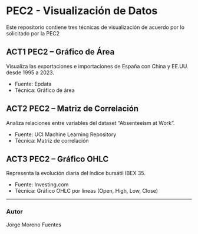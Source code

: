 
# PEC2 - Visualización de Datos

Este repositorio contiene tres técnicas de visualización de acuerdo por lo solicitado por la PEC2

## ACT1 PEC2 – Gráfico de Área
Visualiza las exportaciones e importaciones de España con China y EE.UU. desde 1995 a 2023.
- Fuente: Epdata
- Técnica: Gráfico de área
  
## ACT2 PEC2 – Matriz de Correlación
Analiza relaciones entre variables del dataset “Absenteeism at Work”.
- Fuente: UCI Machine Learning Repository
- Técnica: Matriz de correlación

## ACT3 PEC2 – Gráfico OHLC
Representa la evolución diaria del índice bursátil IBEX 35.
- Fuente: Investing.com
- Técnica: Gráfico OHLC por líneas (Open, High, Low, Close)

---

### Autor
Jorge Moreno Fuentes

